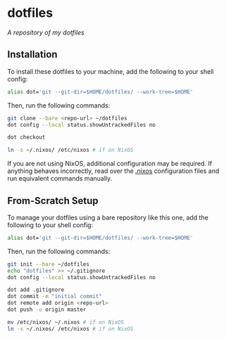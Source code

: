 # dotfiles

_A repository of my dotfiles_

## Installation

To install these dotfiles to your machine, add the following to your shell config:

```sh
alias dot='git --git-dir=$HOME/dotfiles/ --work-tree=$HOME'
```

Then, run the following commands:

```sh
git clone --bare <repo-url> ~/dotfiles
dot config --local status.showUntrackedFiles no

dot checkout

ln -s ~/.nixos/ /etc/nixos # if on NixOS
```

If you are not using NixOS, additional configuration may be required. If anything behaves incorrectly, read over the [.nixos](.nixos/) configuration files and run equivalent commands manually.

## From-Scratch Setup

To manage your dotfiles using a bare repository like this one, add the following to your shell config:

```sh
alias dot='git --git-dir=$HOME/dotfiles/ --work-tree=$HOME'
```

Then, run the following commands:

```sh
git init --bare ~/dotfiles
echo "dotfiles" >> ~/.gitignore
dot config --local status.showUntrackedFiles no

dot add .gitignore
dot commit -m "initial commit"
dot remote add origin <repo-url>
dot push -u origin master

mv /etc/nixos/ ~/.nixos # if on NixOS
ln -s ~/.nixos/ /etc/nixos # if on NixOS
```
